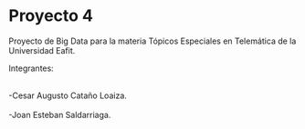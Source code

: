 # Proyecto 4
Proyecto de Big Data para la materia Tópicos Especiales en Telemática de la Universidad Eafit.

Integrantes:

<br>-Cesar Augusto Cataño Loaiza.</br>
<br>-Joan Esteban Saldarriaga.</br>
